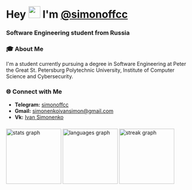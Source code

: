 <h1 align="left">Hey <img src="https://github.com/blackcater/blackcater/raw/main/images/Hi.gif" height="32"/> I'm <a href="https://t.me/simonoffcc" target="_blank">@simonoffcc</a></h1>
<h3 align="left">Software Engineering student from Russia</h3>

### 🎓 About Me
I'm a student currently pursuing a degree in Software Engineering at Peter the Great St. Petersburg Polytechnic University, Institute of Computer Science and Cybersecurity.

### 🌐 Connect with Me
- **Telegram:** [simonoffcc](https://t.me/simonoffcc)
- **Gmail:** simonenkoivansimon@gmail.com
- **Vk:** [Ivan Simonenko](https://vk.com/simonoffcc)

###

<div align="left">
  <img src="https://github-readme-stats.vercel.app/api?username=simonoffcc&hide_title=true&hide_rank=true&show_icons=true&include_all_commits=true&count_private=true&disable_animations=false&theme=dark&locale=en&hide_border=true&order=1" height="150" alt="stats graph"  />
  <img src="https://github-readme-stats.vercel.app/api/top-langs?username=simonoffcc&locale=en&hide_title=false&layout=compact&card_width=320&langs_count=5&theme=dark&hide_border=true&order=2" height="150" alt="languages graph"  />
  <img src="https://streak-stats.demolab.com?user=simonoffcc&locale=en&mode=weekly&theme=dark&hide_border=true&border_radius=5&order=3" height="150" alt="streak graph"  />
</div>

###
